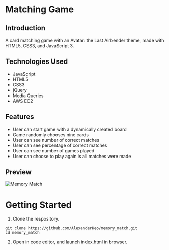 #  Matching Game
## Introduction

A card matching game with an Avatar: the Last Airbender theme, made with HTML5, CSS3, and JavaScript 3.

## Technologies Used

* JavaScript
* HTML5
* CSS3
* jQuery
* Media Queries
* AWS EC2

## Features

* User can start game with a dynamically created board
* Game randomly chooses nine cards 
* User can see number of correct matches
* User can see percentage of correct matches
* User can see number of games played
* User can choose to play again is all matches were made

## Preview

![Memory Match](memory-match.gif)

# Getting Started
1. Clone the respository.
```
git clone https://github.com/AlexanderHeo/memory_match.git
cd memory_match
```
2. Open in code editor, and launch index.html in browser.
